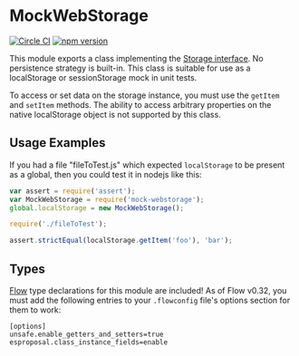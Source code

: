 # MockWebStorage

[![Circle CI](https://circleci.com/gh/AgentME/mock-webstorage.svg?style=shield)](https://circleci.com/gh/AgentME/mock-webstorage)
[![npm version](https://badge.fury.io/js/mock-webstorage.svg)](https://badge.fury.io/js/mock-webstorage)

This module exports a class implementing the [Storage
interface](https://developer.mozilla.org/en-US/docs/Web/API/Storage). No
persistence strategy is built-in. This class is suitable for use as a
localStorage or sessionStorage mock in unit tests.

To access or set data on the storage instance, you must use the `getItem` and
`setItem` methods. The ability to access arbitrary properties on the native
localStorage object is not supported by this class.

## Usage Examples

If you had a file "fileToTest.js" which expected `localStorage` to be present
as a global, then you could test it in nodejs like this:

```js
var assert = require('assert');
var MockWebStorage = require('mock-webstorage');
global.localStorage = new MockWebStorage();

require('./fileToTest');

assert.strictEqual(localStorage.getItem('foo'), 'bar');
```

## Types

[Flow](https://flowtype.org/) type declarations for this module are included! As
of Flow v0.32, you must add the following entries to your `.flowconfig` file's
options section for them to work:

```
[options]
unsafe.enable_getters_and_setters=true
esproposal.class_instance_fields=enable
```
